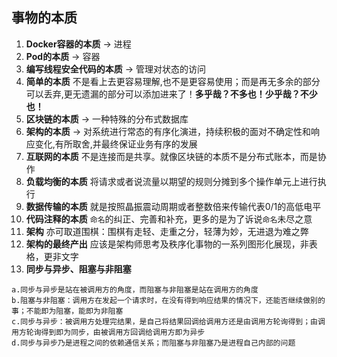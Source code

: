 ## 事物的本质
1. **Docker容器的本质** -> 进程
2. **Pod的本质** -> 容器
3. **编写线程安全代码的本质** -> 管理对状态的访问
4. **简单的本质** 不是看上去更容易理解,也不是更容易使用；而是再无多余的部分可以丢弃,更无遗漏的部分可以添加进来了！**多乎哉？不多也！少乎哉？不少也！**
5. **区块链的本质** -> 一种特殊的分布式数据库
6. **架构的本质** -> 对系统进行常态的有序化演进，持续积极的面对不确定性和响应变化,有所取舍,并最终保证业务有序的发展
7. **互联网的本质** 不是连接而是共享。就像区块链的本质不是分布式账本，而是协作
8. **负载均衡的本质** 将请求或者说流量以期望的规则分摊到多个操作单元上进行执行
9. **数据传输的本质** 就是按照晶振震动周期或者整数倍来传输代表0/1的高低电平
10. **代码注释的本质** ``命名``的纠正、完善和补充，更多的是为了诉说``命名``未尽之意
11. **架构** 亦可取道围棋：围棋有走轻、走重之分，轻薄为妙，无进退为难之弊
12. **架构的最终产出** 应该是架构师思考及秩序化事物的一系列图形化展现，非表格，更非文字
13. **同步与异步、阻塞与非阻塞** 
```
a.同步与异步是站在被调用方的角度，而阻塞与非阻塞是站在调用方的角度
b.阻塞与非阻塞：调用方在发起一个请求时，在没有得到响应结果的情况下，还能否继续做别的事；不能即为阻塞，能即为非阻塞
c.同步与异步：被调用方处理完结果，是自己将结果回调给调用方还是由调用方轮询得到；由调用方轮询得到即为同步，由被调用方回调给调用方即为异步
d.同步与异步乃是进程之间的依赖通信关系；而阻塞与非阻塞乃是进程自己内部的问题
```
